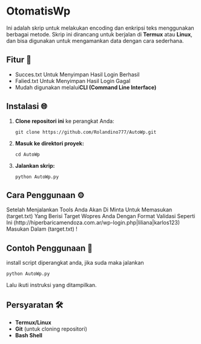 <h1>OtomatisWp</h1>

<p>Ini adalah skrip untuk melakukan encoding dan enkripsi teks menggunakan berbagai metode. Skrip ini dirancang untuk berjalan di <b>Termux</b> atau <b>Linux</b>, dan bisa digunakan untuk mengamankan data dengan cara sederhana.</p>

<h2> Fitur 🚀</h2>
<ul>
  <li>Succes.txt Untuk Menyimpan Hasil Login Berhasil</li>
  <li>Falied.txt Untuk Menyimpan Hasil Login Gagal</li>
  <li>Mudah digunakan melalui<b>CLI (Command Line Interface)</b></li>
</ul>

<h2> Instalasi 🌐</h2>
<ol>
  <li><b>Clone repositori ini</b> ke perangkat Anda:</li>
  <pre><code>git clone https://github.com/Rolandino777/AutoWp.git</code></pre>
  <li><b>Masuk ke direktori proyek:</b></li>
  <pre><code>cd AutoWp</code></pre>
  <li><b>Jalankan skrip:</b></li>
  <pre><code>python AutoWp.py</code></pre>
</ol>

<h2>Cara Penggunaan ⚙️</h2>
<p>Setelah Menjalankan Tools Anda Akan Di Minta Untuk Memasukan (target.txt) Yang Berisi Target Wopres Anda Dengan Format Validasi Seperti Ini (http://hiperbaricamendoza.com.ar/wp-login.php|liliana|karlos123) Masukan Dalam (target.txt) !</p>

<h2> Contoh Penggunaan 📝</h2>
<p>install script diperangkat anda, jika suda maka jalankan</p>
<pre><code>python AutoWp.py</code></pre>
<p>Lalu ikuti instruksi yang ditampilkan.</p>

<h2>Persyaratan 🛠</h2>
<ul>
  <li><b>Termux/Linux</b></li>
  <li><b>Git</b> (untuk cloning repositori)</li>
  <li><b>Bash Shell</b></li>
</ul>
